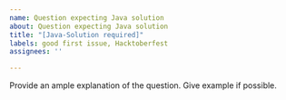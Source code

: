 ```yaml
---
name: Question expecting Java solution
about: Question expecting Java solution
title: "[Java-Solution required]"
labels: good first issue, Hacktoberfest
assignees: ''

---
```


Provide an ample explanation of the question.
Give example if possible.
